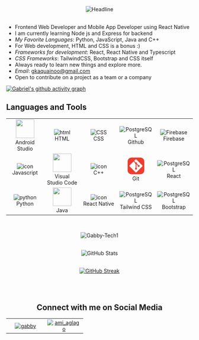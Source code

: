 <div align="center">
  <img src="https://readme-typing-svg.herokuapp.com?color=355e3b&size=36&font=roboto&center=true&vCenter=true&width=800&height=50&lines=Junior+Software+Engineer;UX+Designer;Problem+Solver;Graphic+Designer" alt="Headline" />
</div>

<br>

- Frontend Web Developer and Mobile App Developer using React Native
- I am currently learning Node js and Express for backend
- *My Favorite Languages*: Python, JavaScript, Java and C++
- For Web development, HTML and CSS is a bonus :)
- *Frameworks for development*: React, React Native and Typescript
- *CSS Frameworks*: TailwindCSS, Bootstrap and CSS itself
- Always ready to learn new things and explore more.
- *Email*: gkaquainoo@gmail.com
- Open to contribute on a project as a team or a company

 [![Gabriel's github activity graph](https://github-readme-activity-graph.vercel.app/graph?username=Gabby-Tech1&bg_color=ffffff&color=00eeff&line=21fc0d&point=000000&area=true&hide_border=true)](https://github.com/Gabby-Tech1/)

## Languages and Tools
<!-- Languages table -->
<table align="center">
      <!-- Row 1 -->
   <tr>
      <!-- Column 1 -->
      <td align="center" width="90">
         <img src="https://upload.wikimedia.org/wikipedia/commons/thumb/e/e3/Android_Studio_Icon_%282014-2019%29.svg/1200px-Android_Studio_Icon_%282014-2019%29.svg.png" width="50" height="50"/>
         <br>Android Studio
      </td>
      <!-- Column 2 -->
      <td align="center" width="90">
         <img src="https://upload.wikimedia.org/wikipedia/commons/thumb/3/38/HTML5_Badge.svg/1200px-HTML5_Badge.svg.png" alt="html" width="50" height="50"/>
         <br>HTML
      </td>
      <!-- Column 3 -->
     <td align="center" width="90">
         <img src="https://upload.wikimedia.org/wikipedia/commons/thumb/6/62/CSS3_logo.svg/800px-CSS3_logo.svg.png" alt="CSS" border="0" width="50" height="50">
         <br>CSS
      </td>
     <!-- Column 4 -->
      <td align="center" width="90">
         <img src="https://www.vectorlogo.zone/logos/github/github-icon.svg" width="45" height="45" alt="PostgreSQL" />
      <br>Github
      </td>
     <!-- Column 5 -->
      <td align="center" width="90">
         <img src="https://cdn.freebiesupply.com/logos/thumbs/1x/firebase-1-logo.png" width="45" height="45" alt="Firebase" />
      <br>Firebase
      </td>
   </tr>   
  <!-- Row 2-->
   <tr>
      <!-- Column 1 -->
      <td align="center" width="90">
         <img src="https://techstack-generator.vercel.app/js-icon.svg" alt="icon" width="45" height="45" />
      <br>Javascript
      </td>
      <!-- Column 2 -->
      <td align="center" width="90">
         <img src="https://upload.wikimedia.org/wikipedia/commons/thumb/9/9a/Visual_Studio_Code_1.35_icon.svg/2048px-Visual_Studio_Code_1.35_icon.svg.png" width="50" height="50"/>
         <br>Visual Studio Code
      </td>
      <!-- Column 3 -->
      <td align="center" width="90">
         <img src="https://cdn.freebiesupply.com/logos/thumbs/1x/c-logo.png" alt="icon" width="45" height="45" />
      <br>C++
      </td>
     <!-- Column 4 -->
      <td align="center" width="90">
         <img src="https://raw.githubusercontent.com/tandpfun/skill-icons/59059d9d1a2c092696dc66e00931cc1181a4ce1f/icons/Git.svg" width="45" height="45" alt="PostgreSQL" />
      <br>Git
      </td>
     <!-- Column 5 -->
      <td align="center" width="90">
         <img src="https://cdn.freebiesupply.com/logos/large/2x/react-1-logo-png-transparent.png" width="45" height="45" alt="PostgreSQL" />
      <br>React
      </td>
   </tr>
   <tr>
      <!-- Column 1 -->
      <td align="center" width="90">
         <img src="https://cdn.freebiesupply.com/logos/thumbs/1x/python-3-logo.png" alt="python" width="65" height="65" />
      <br>Python
      </td>
      <!-- Column 2 -->
      <td align="center" width="90">
         <img src="https://cdn.freebiesupply.com/logos/thumbs/1x/java-logo.png" width="50" height="50"/>
         <br>Java
      </td>
      <!-- Column 3 -->
      <td align="center" width="90">
         <img src="https://www.appcoda.com/wp-content/uploads/2015/04/react-native.png" alt="icon" width="45" height="45" />
      <br>React Native
      </td>
     <!-- Column 4 -->
      <td align="center" width="90">
         <img src="https://mythinkpond.com/img/logo/tailwindcss-logo.png" width="45" height="45" alt="PostgreSQL" />
      <br>Tailwind CSS
      </td>
     <!-- Column 5 -->
      <td align="center" width="90">
         <img src="https://them.es/starter-bootstrap/wp-content/uploads/sites/7/2021/05/bootstrap-logo-300x239.png" width="45" height="45" alt="PostgreSQL" />
      <br>Bootstrap
      </td>
   </tr> 
</table>

<br>
<p align="center">
   <img align="center" src="https://github-readme-stats.vercel.app/api/top-langs?username=Gabby-Tech1&show_icons=true&locale=en&layout=compact" alt="Gabby-Tech1" />
</p>

<br>

<div align="center">
    <img src="https://github-readme-stats.vercel.app/api?username=Gabby-Tech1&show_icons=true" alt="GitHub Stats" />
</div>
<br>

<div align="center">
  
  [![GitHub Streak](https://streak-stats.demolab.com/?user=Gabby-Tech1)](https://git.io/streak-stats)
</div>
<br><br>

<h2 align="center"> Connect with me on Social Media </h2>
<table align="center">
   <tr>
      <td align="center" width="90">
         <a href="https://wa.me/233591071237?text=Hello%20Gabriel," target="blank"><img align="center" src="https://raw.githubusercontent.com/rahuldkjain/github-profile-readme-generator/master/src/images/icons/Social/whatsapp.svg" alt="gabby" height="30" width="40" /></a>
      </td>
      <td align="center" width="90">
         <a href="https://www.linkedin.com/in/gabriel-kwame-addo-quainoo-3b0960297" target="blank"><img align="center" src="https://raw.githubusercontent.com/rahuldkjain/github-profile-readme-generator/master/src/images/icons/Social/linked-in-alt.svg" alt="ami_aglago" height="30" width="40" /></a>
      </td>
   </tr>
</table>

